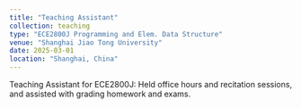 ```yaml
---
title: "Teaching Assistant"
collection: teaching
type: "ECE2800J Programming and Elem. Data Structure"
venue: "Shanghai Jiao Tong University"
date: 2025-03-01
location: "Shanghai, China"
---
```


Teaching Assistant for ECE2800J: Held office hours and recitation sessions, and assisted with grading homework and exams.
